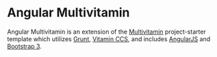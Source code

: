 Angular Multivitamin
====================

Angular Multivitamin is an extension of the <a href="https://github.com/stefanerickson/multivitamin">Multivitamin</a> project-starter template which utilizes <a href="http://gruntjs.com/">Grunt</a>, <a href="https://github.com/stefanerickson/vitamincss">Vitamin CCS</a>, and includes <a href="https://angularjs.org/">AngularJS</a> and <a href="http://getbootstrap.com/">Bootstrap 3</a>.